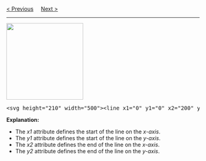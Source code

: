 <a href="/JS/Graphics/SVG/Ellipse.md">&lt; Previous</a>
&nbsp;&nbsp;&nbsp;
<a href="/JS/Graphics/SVG/Polygon.md">Next &gt;</a>
<hr>
<img src="https://i.imgur.com/BBjlMOV.png" height="200" width="200">
<pre>&lt;svg height="210" width="500"&gt;&lt;line x1="0" y1="0" x2="200" y2="200" style="stroke:rgb(255,0,0);stroke-width:2" /&gt;&lt;/svg&gt;</pre>
<b>Explanation:</b></p>
<ul>
  <li>The <var>x1</var> attribute defines the start of the line on the <var>x-axis</var>.</li>
  <li>The <var>y1</var> attribute defines the start of the line on the <var>y-axis</var>.</li>
  <li>The <var>x2</var> attribute defines the end of the line on the <var>x-axis</var>.</li>
  <li>The <var>y2</var> attribute defines the end of the line on the <var>y-axis</var>.</li>
</ul>

